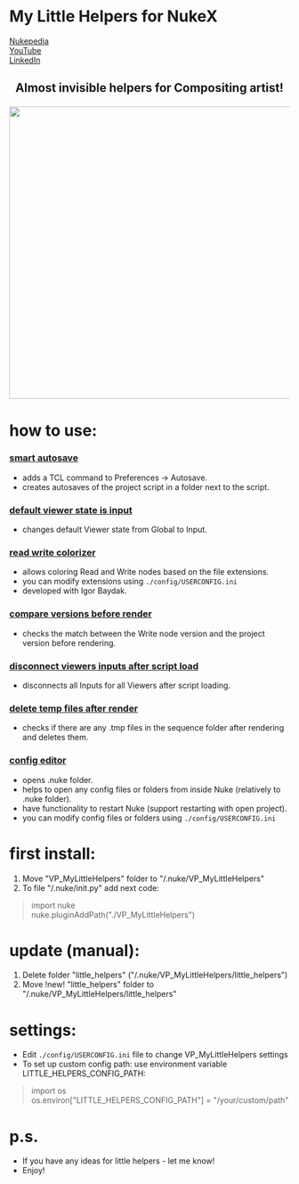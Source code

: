 # My Little Helpers for NukeX
[Nukepedia](http://www.nukepedia.com/python/nodegraph/vp-my-little-helpers)  
[YouTube](https://www.youtube.com/@parfprod1/videos)  
[LinkedIn](https://www.linkedin.com/in/vladislav-parfentev-7b89b9233/)

## <p align="center"><b>Almost invisible helpers for Compositing artist!</b> </p>

<p align="center"><img src="https://parfprod.com/URLS/little_helpers/my_little_helpers_logo_v001.jpeg" width="525"></p>

# how to use:

### [smart autosave](https://parfprod.com/URLS/little_helpers/smart_autosave_v001.gif)

- adds a TCL command to Preferences -> Autosave.
- creates autosaves of the project script in a folder next to the script.

### [default viewer state is input](https://parfprod.com/URLS/little_helpers/default_is_input_v001.png)

- changes default Viewer state from Global to Input.

### [read write colorizer](https://parfprod.com/URLS/little_helpers/read_write_colorizer_v001.gif)

- allows coloring Read and Write nodes based on the file extensions.
- you can modify extensions using `./config/USERCONFIG.ini`
- developed with Igor Baydak.

### [compare versions before render](https://parfprod.com/URLS/little_helpers/check_ver_before_render_v001.gif)

- checks the match between the Write node version and the project version before rendering.

### [disconnect viewers inputs after script load](https://parfprod.com/URLS/little_helpers/disconnect_viewer_inputs_v001.gif)

- disconnects all Inputs for all Viewers after script loading.

### [delete temp files after render](https://parfprod.com/URLS/little_helpers/delete_temp_files_v001.gif)

- checks if there are any .tmp files in the sequence folder after rendering and deletes them.

### [config editor](https://parfprod.com/URLS/little_helpers/config_helper_v001.gif)

- opens .nuke folder.
- helps to open any config files or folders from inside Nuke (relatively to .nuke folder).
- have functionality to restart Nuke (support restarting with open project).
- you can modify config files or folders using `./config/USERCONFIG.ini`

# first install:

1) Move "VP_MyLittleHelpers" folder to "/.nuke/VP_MyLittleHelpers"
2) To file "/.nuke/init.py" add next code:
> import nuke  
> nuke.pluginAddPath("./VP_MyLittleHelpers")

# update (manual):

1) Delete folder "little_helpers" ("/.nuke/VP_MyLittleHelpers/little_helpers")
2) Move !new! "little_helpers" folder to "/.nuke/VP_MyLittleHelpers/little_helpers"

# settings:

- Edit `./config/USERCONFIG.ini` file to change VP_MyLittleHelpers settings
- To set up custom config path: use environment variable LITTLE_HELPERS_CONFIG_PATH:

> import os  
> os.environ["LITTLE_HELPERS_CONFIG_PATH"] = "/your/custom/path"

# p.s.

- If you have any ideas for little helpers - let me know!
- Enjoy!